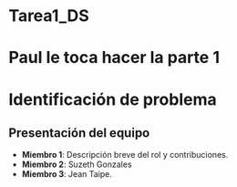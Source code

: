 # Tarea1_DS

# Paul le toca hacer la parte 1

# Identificación de problema 

## Presentación del equipo

- **Miembro 1**: Descripción breve del rol y contribuciones.
- **Miembro 2**: Suzeth Gonzales
- **Miembro 3**: Jean Taipe.

